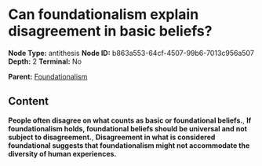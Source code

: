 # Can foundationalism explain disagreement in basic beliefs?

**Node Type:** antithesis
**Node ID:** b863a553-64cf-4507-99b6-7013c956a507
**Depth:** 2
**Terminal:** No

**Parent:** [Foundationalism](foundationalism.md)

## Content

**People often disagree on what counts as basic or foundational beliefs.**, **If foundationalism holds, foundational beliefs should be universal and not subject to disagreement.**, **Disagreement in what is considered foundational suggests that foundationalism might not accommodate the diversity of human experiences.**

